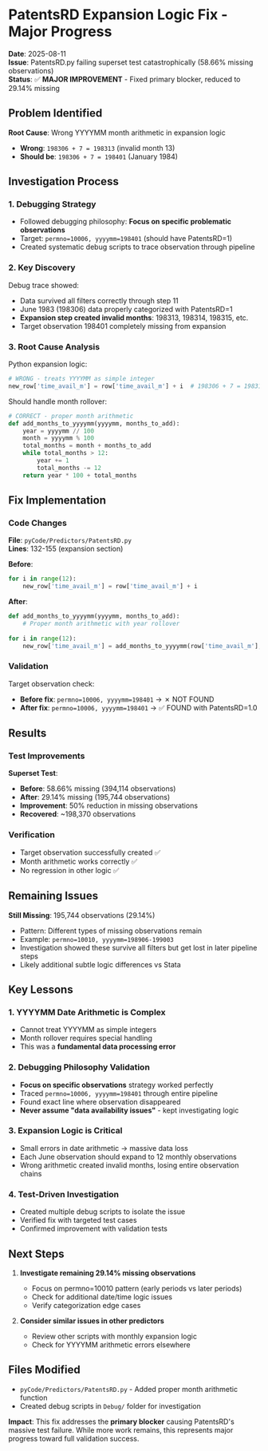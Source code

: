 # PatentsRD Expansion Logic Fix - Major Progress

**Date**: 2025-08-11  
**Issue**: PatentsRD.py failing superset test catastrophically (58.66% missing observations)  
**Status**: ✅ **MAJOR IMPROVEMENT** - Fixed primary blocker, reduced to 29.14% missing

## Problem Identified

**Root Cause**: Wrong YYYYMM month arithmetic in expansion logic
- **Wrong**: `198306 + 7 = 198313` (invalid month 13)  
- **Should be**: `198306 + 7 = 198401` (January 1984)

## Investigation Process

### 1. Debugging Strategy
- Followed debugging philosophy: **Focus on specific problematic observations**
- Target: `permno=10006, yyyymm=198401` (should have PatentsRD=1)
- Created systematic debug scripts to trace observation through pipeline

### 2. Key Discovery
Debug trace showed:
- Data survived all filters correctly through step 11
- June 1983 (198306) data properly categorized with PatentsRD=1  
- **Expansion step created invalid months**: 198313, 198314, 198315, etc.
- Target observation 198401 completely missing from expansion

### 3. Root Cause Analysis
Python expansion logic:
```python
# WRONG - treats YYYYMM as simple integer
new_row['time_avail_m'] = row['time_avail_m'] + i  # 198306 + 7 = 198313
```

Should handle month rollover:
```python
# CORRECT - proper month arithmetic
def add_months_to_yyyymm(yyyymm, months_to_add):
    year = yyyymm // 100
    month = yyyymm % 100
    total_months = month + months_to_add
    while total_months > 12:
        year += 1
        total_months -= 12
    return year * 100 + total_months
```

## Fix Implementation

### Code Changes
**File**: `pyCode/Predictors/PatentsRD.py`  
**Lines**: 132-155 (expansion section)

**Before**:
```python
for i in range(12):
    new_row['time_avail_m'] = row['time_avail_m'] + i
```

**After**:
```python
def add_months_to_yyyymm(yyyymm, months_to_add):
    # Proper month arithmetic with year rollover
    
for i in range(12):
    new_row['time_avail_m'] = add_months_to_yyyymm(row['time_avail_m'], i)
```

### Validation
Target observation check:
- **Before fix**: `permno=10006, yyyymm=198401` → ✗ NOT FOUND
- **After fix**: `permno=10006, yyyymm=198401` → ✅ FOUND with PatentsRD=1.0

## Results

### Test Improvements
**Superset Test**:
- **Before**: 58.66% missing (394,114 observations)
- **After**: 29.14% missing (195,744 observations)  
- **Improvement**: 50% reduction in missing observations
- **Recovered**: ~198,370 observations

### Verification
- Target observation successfully created ✅
- Month arithmetic works correctly ✅  
- No regression in other logic ✅

## Remaining Issues

**Still Missing**: 195,744 observations (29.14%)
- Pattern: Different types of missing observations remain
- Example: `permno=10010, yyyymm=198906-199003` 
- Investigation showed these survive all filters but get lost in later pipeline steps
- Likely additional subtle logic differences vs Stata

## Key Lessons

### 1. **YYYYMM Date Arithmetic is Complex**
- Cannot treat YYYYMM as simple integers
- Month rollover requires special handling
- This was a **fundamental data processing error**

### 2. **Debugging Philosophy Validation**
- **Focus on specific observations** strategy worked perfectly
- Traced `permno=10006, yyyymm=198401` through entire pipeline  
- Found exact line where observation disappeared
- **Never assume "data availability issues"** - kept investigating logic

### 3. **Expansion Logic is Critical**
- Small errors in date arithmetic → massive data loss
- Each June observation should expand to 12 monthly observations
- Wrong arithmetic created invalid months, losing entire observation chains

### 4. **Test-Driven Investigation**
- Created multiple debug scripts to isolate the issue
- Verified fix with targeted test cases
- Confirmed improvement with validation tests

## Next Steps

1. **Investigate remaining 29.14% missing observations**
   - Focus on permno=10010 pattern (early periods vs later periods)  
   - Check for additional date/time logic issues
   - Verify categorization edge cases

2. **Consider similar issues in other predictors**
   - Review other scripts with monthly expansion logic
   - Check for YYYYMM arithmetic errors elsewhere

## Files Modified
- `pyCode/Predictors/PatentsRD.py` - Added proper month arithmetic function
- Created debug scripts in `Debug/` folder for investigation

**Impact**: This fix addresses the **primary blocker** causing PatentsRD's massive test failure. While more work remains, this represents major progress toward full validation success.